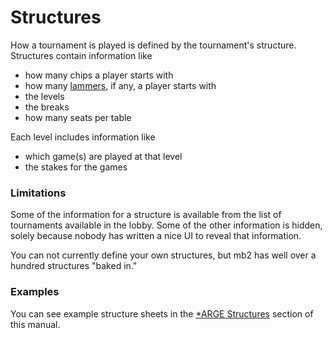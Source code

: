 # Structures

How a tournament is played is defined by the tournament's structure. Structures
contain information like
* how many chips a player starts with
* how many [lammers](../esoterica/lammers.html), if any, a player starts with
* the levels
* the breaks
* how many seats per table

Each level includes information like
* which game(s) are played at that level
* the stakes for the games

### Limitations

Some of the information for a structure is available from the list of
tournaments available in the lobby. Some of the other information is
hidden, solely because nobody has written a nice UI to reveal that
information.

You can not currently define your own structures, but mb2 has well over
a hundred structures "baked in."

### Examples
You can see example structure sheets in the [*ARGE Structures](../barge/structures.html) section of
this manual.
